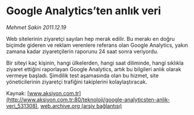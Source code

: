 # Google Analytics’ten anlık veri

*Mehmet Sakin 2011.12.19*

<div class="pNewsDetailMainContent" itemprop="articleBody">
 <p>
  Web sitelerinin ziyaretçi sayıları hep merak edilir. Bu merakı en doğru biçimde gideren ve reklam verenlere referans olan Google Analytics, yakın zamana kadar ziyaretçilerin raporunu 24 saat sonra veriyordu.
 </p>
 <p>
  Bir siteyi kaç kişinin, hangi ülkelerden, hangi saat diliminde, hangi sıklıkla ziyaret ettiğini raporlayan Google Analytics, artık bu bilgileri anlık olarak vermeye başladı. Şimdilik test aşamasında olan bu hizmet, site yöneticilerinin ziyaretçi trafiğini takiplerini kolaylaştıracak.
 </p>
</div>


Kaynak: [www.aksiyon.com.tr](http://www.aksiyon.com.tr:80/teknoloji/google-analyticsten-anlik-veri_531308), [web.archive.org (arşiv bağlantısı)](http://web.archive.org/web/20150710074640/http://www.aksiyon.com.tr:80/teknoloji/google-analyticsten-anlik-veri_531308)
